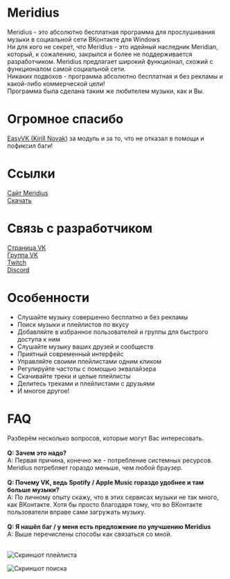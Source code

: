 # Meridius
Meridius - это абсолютно бесплатная программа для прослушивания музыки в социальной сети ВКонтакте для Windows<br/>
Ни для кого не секрет, что Meridius - это идейный наследник Meridian, который, к сожалению, закрылся и более не поддерживается разработчиком. Meridius предлагает широкий функционал, схожий с функционалом самой социальной сети.<br/>
Никаких подвохов - программа абсолютно бесплатная и без рекламы и какой-либо коммерческой цели!<br/>
Программа была сделана таким же любителем музыки, как и Вы.

# Огромное спасибо 
[EasyVK (Kirill Novak)](https://ciricc.github.io/) за модуль и за то, что не отказал в помощи и пофиксил баги!

# Ссылки
[Сайт Meridius](https://purplehorrorrus.github.io/Meridius/)<br/>
[Скачать](https://github.com/PurpleHorrorRus/Meridius/releases)

# Связь с разработчиком
[Страница VK](https://vk.com/sexyhorror)<br/>
[Группа VK](https://vk.com/horrorofcthulhu)<br/>
[Twitch](https://twitch.tv/horrorofcthulhu)<br/>
[Discord](https://discord.gg/c2bVaKX)

# Особенности
* Слушайте музыку совершенно бесплатно и без рекламы
* Поиск музыки и плейлистов по вкусу
* Добавляйте в избранное пользователей и группы для быстрого доступа к ним
* Слушайте музыку ваших друзей и сообществ
* Приятный современный интерфейс
* Управляйте своими плейлистами одним кликом
* Регулируйте частоты с помощью эквалайзера
* Скачивайте треки и целые плейлисты
* Делитесь треками и плейлистами с друзьями
* И многое другое!

# FAQ
Разберём несколько вопросов, которые могут Вас интересовать.<br/><br/>
<b>Q: Зачем это надо?</b><br/>
A: Первая причина, конечно же - потребление системных ресурсов. Meridius потребляет гораздо меньше, чем любой браузер.
<br/><br/>
<b>Q: Почему VK, ведь Spotify / Apple Music гораздо удобнее и там больше музыки?</b><br/>
A: По личному опыту скажу, что в этих сервисах музыки не так много, как ВКонтакте. Хотя бы просто благодаря тому, что во ВКонтакте пользователи вправе сами загружать музыку.
<br/><br/>
<b>Q: Я нашёл баг / у меня есть предложение по улучшению Meridius</b><br/>
A: Выше перечислены способы как связаться со мной.<br/><br/>

![Скриншот плейлиста](https://image.prntscr.com/image/pCnn4A6KSZKq31aUGdcyvg.png)

![Скриншот поиска](https://image.prntscr.com/image/9cxBzpbgTv6N6SCMMgGuGg.png)
